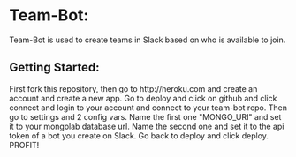 <h1>Team-Bot:</h1>
<p> Team-Bot is used to create teams in Slack based on who is available to join.</p>
<h2>Getting Started:</h2>
<p> First fork this repository, then go to http://heroku.com and create an account and create a new app. Go to deploy and click on github and click connect and login to your account and connect to your team-bot repo. Then go to settings and 2 config vars. Name the first one "MONGO_URI" and set it to your mongolab database url. Name the second one and set it to the api token of a bot you create on Slack. Go back to deploy and click deploy. PROFIT!</p>
